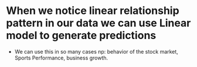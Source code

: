 # When we notice linear relationship pattern in our data we can use Linear model to generate predictions
* We can use this in so many cases np: behavior of the stock market, Sports Performance, business growth.
